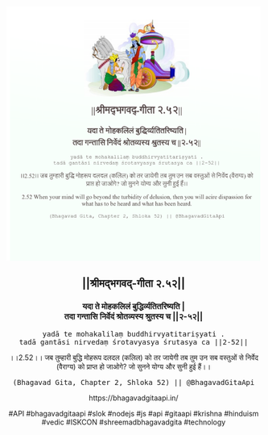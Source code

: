 <img src="../../asset/BG_2_52.png"/>
<center><h2>||श्रीमद्‍भगवद्‍-गीता २.५२||</h2>
<h3>यदा ते मोहकलिलं बुद्धिर्व्यतितरिष्यति |<br/>तदा गन्तासि निर्वेदं श्रोतव्यस्य श्रुतस्य च ||२-५२||</h3>
<pre>yadā te mohakalilaṃ buddhirvyatitariṣyati .<br/>tadā gantāsi nirvedaṃ śrotavyasya śrutasya ca ||2-52||</pre>
<p>।।2.52।। जब तुम्हारी बुद्धि मोहरूप दलदल (कलिल) को तर जायेगी तब तुम उन सब वस्तुओं से निर्वेद (वैराग्य) को प्राप्त हो जाओगे? जो सुनने योग्य और सुनी हुई हैं।।</p>
<pre>(Bhagavad Gita, Chapter 2, Shloka 52) || @BhagavadGitaApi</pre><p>https://bhagavadgitaapi.in/</p><p>#API #bhagavadgitaapi #slok #nodejs #js #api #gitaapi #krishna #hinduism #vedic #ISKCON #shreemadbhagavadgita #technology</p></center>